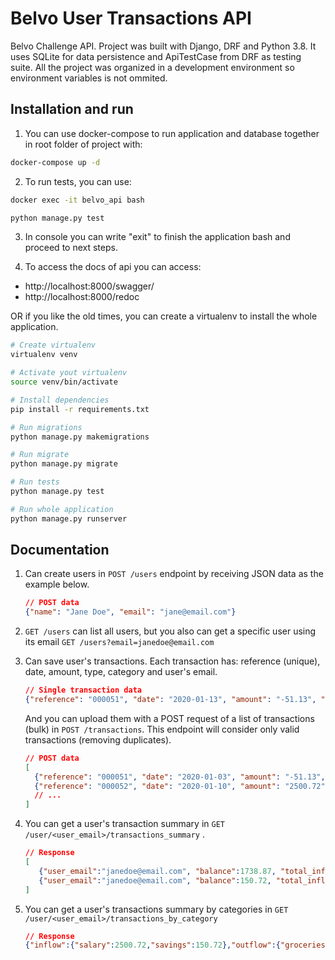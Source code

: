 # Belvo User Transactions API

Belvo Challenge API. Project was built with Django, DRF and Python 3.8. It uses SQLite for data persistence and ApiTestCase from DRF as testing suite. All the project was organized in a development environment so environment variables is not ommited.


## Installation and run

1. You can use docker-compose to run application and database together in root folder of project with:
```bash
docker-compose up -d
```

2. To run tests, you can use:

```bash
docker exec -it belvo_api bash 
```

```bash
python manage.py test
```
3. In console you can write "exit" to finish the application bash and proceed to next steps.

4. To access the docs of api you can access:

 - http://localhost:8000/swagger/
 - http://localhost:8000/redoc

OR if you like the old times, you can create a virtualenv to install the whole application.

```bash
# Create virtualenv
virtualenv venv

# Activate yout virtualenv
source venv/bin/activate

# Install dependencies 
pip install -r requirements.txt

# Run migrations
python manage.py makemigrations 

# Run migrate
python manage.py migrate 

# Run tests
python manage.py test

# Run whole application
python manage.py runserver
```


## Documentation

1. Can create users in `POST /users` endpoint by receiving JSON data as the example below.

   ```json
   // POST data
   {"name": "Jane Doe", "email": "jane@email.com"}
   ```

2. `GET /users` can list all users, but you also can get a specific user using its email `GET /users?email=janedoe@email.com`

3. Can save user's transactions. Each transaction has: reference (unique), date, amount, type, category and user's email.

   ```json
   // Single transaction data
   {"reference": "000051", "date": "2020-01-13", "amount": "-51.13", "type": "outflow", "category": "groceries", "user_email": janedoe@email.com}
   ```

   And you can upload them with a POST request of a list of transactions (bulk) in `POST /transactions`. This endpoint will consider only valid transactions (removing duplicates).

   ```json
   // POST data
   [
     {"reference": "000051", "date": "2020-01-03", "amount": "-51.13", "type": "outflow", "category": "groceries", "user_email": "janedoe@email.com"},
     {"reference": "000052", "date": "2020-01-10", "amount": "2500.72", "type": "inflow", "category": "salary", "user_email": "janedoe@email.com"}
     // ... 
   ]
   ```

   

4. You can get a user's transaction summary in `GET /user/<user_email>/transactions_summary` .

   ```json
   // Response
   [
      {"user_email":"janedoe@email.com", "balance":1738.87, "total_inflow":2500.72," total_outflow":-761.85},
      {"user_email":"janedoe@email.com", "balance":150.72, "total_inflow":150.72, "total_outflow":0.0}
   ]
   ```

5. You can get a user's transactions summary by categories in `GET /user/<user_email>/transactions_by_category`

   ```json
   // Response
   {"inflow":{"salary":2500.72,"savings":150.72},"outflow":{"groceries":-51.13,"rent":-560.0,"transfer":-150.72}}
   ```


